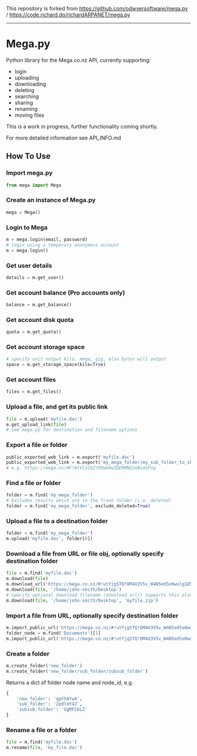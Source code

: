 This repository is forked from https://github.com/odwyersoftware/mega.py / https://code.richard.do/richardARPANET/mega.py

---

Mega.py
=======

Python library for the Mega.co.nz API, currently supporting:

-  login
-  uploading
-  downloading
-  deleting
-  searching
-  sharing
-  renaming
-  moving files

This is a work in progress, further functionality coming shortly.

For more detailed information see API_INFO.md

## How To Use

### Import mega.py

```Python
from mega import Mega
```

### Create an instance of Mega.py

```Python
mega = Mega()
```

### Login to Mega

```Python
m = mega.login(email, password)
# login using a temporary anonymous account
m = mega.login()
```

### Get user details

```Python
details = m.get_user()
```

### Get account balance (Pro accounts only)

```Python
balance = m.get_balance()
```

### Get account disk quota

```Python
quota = m.get_quota()
```

### Get account storage space

```Python
# specify unit output kilo, mega, gig, else bytes will output
space = m.get_storage_space(kilo=True)
```

### Get account files

```Python
files = m.get_files()
```

### Upload a file, and get its public link

```Python
file = m.upload('myfile.doc')
m.get_upload_link(file)
# see mega.py for destination and filename options
```

### Export a file or folder

```Python
public_exported_web_link = m.export('myfile.doc')
public_exported_web_link = m.export('my_mega_folder/my_sub_folder_to_share')
# e.g. https://mega.nz/#F!WlVl1CbZ!M3wmhwZDENMNUJoBsdzFng
```

### Find a file or folder

```Python
folder = m.find('my_mega_folder')
# Excludes results which are in the Trash folder (i.e. deleted)
folder = m.find('my_mega_folder', exclude_deleted=True)
```

### Upload a file to a destination folder

```Python
folder = m.find('my_mega_folder')
m.upload('myfile.doc', folder[0])
```

### Download a file from URL or file obj, optionally specify destination folder

```Python
file = m.find('myfile.doc')
m.download(file)
m.download_url('https://mega.co.nz/#!utYjgSTQ!OM4U3V5v_W4N5edSo0wolg1D5H0fwSrLD3oLnLuS9pc')
m.download(file, '/home/john-smith/Desktop')
# specify optional download filename (download_url() supports this also)
m.download(file, '/home/john-smith/Desktop', 'myfile.zip')
```

### Import a file from URL, optionally specify destination folder

```Python
m.import_public_url('https://mega.co.nz/#!utYjgSTQ!OM4U3V5v_W4N5edSo0wolg1D5H0fwSrLD3oLnLuS9pc')
folder_node = m.find('Documents')[1]
m.import_public_url('https://mega.co.nz/#!utYjgSTQ!OM4U3V5v_W4N5edSo0wolg1D5H0fwSrLD3oLnLuS9pc', dest_node=folder_node)
```

### Create a folder

```Python
m.create_folder('new_folder')
m.create_folder('new_folder/sub_folder/subsub_folder')
```

Returns a dict of folder node name and node_id, e.g.

```Python
{
    'new_folder': 'qpFhAYwA',
    'sub_folder': '2pdlmY4Z',
    'subsub_folder': 'GgMFCKLZ'
}
```

### Rename a file or a folder

```Python
file = m.find('myfile.doc')
m.rename(file, 'my_file.doc')
```

